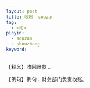 ```yaml
---
layout: post
title: 收账 'souzan
tag:
  - <动>
pinyin: 
  - souzan
  - shouzhang
keyword: 
---
```



【释义】收回账款 。            
                                       
【例句】例句：财务部门负责收账。        

           

               
                   
                                                       